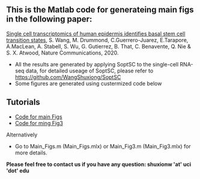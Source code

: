 ## This is the Matlab code for generateing main figs in the following paper:
[Single cell transcriptomics of human epidermis identifies basal stem cell transition states](https://www.nature.com/articles/s41467-020-18075-7),
S. Wang, M. Drummond, C.Guerrero-Juarez, E.Tarapore, A.MacLean, A. Stabell, S. Wu, G. Gutierrez, B. That, C. Benavente, Q. Nie & S. X. Atwood,
Nature Communications, 2020. 

* All the results are generated by applying SoptSC to the single-cell RNA-seq data, for detailed useage of SoptSC, please refer to
https://github.com/WangShuxiong/SoptSC
* Some figures are generated using custermized code below


## Tutorials
- [Code for main Figs](https://htmlpreview.github.io/?https://github.com/WangShuxiong/Human_Epi/blob/master/Main_Figs.html)
- [Code for ming Fig3](https://htmlpreview.github.io/?https://github.com/WangShuxiong/Human_Epi/blob/master/Main_Fig3.html)

Alternatively
- Go to Main_Figs.m (Main_Figs.mlx) or Main_Fig3.m (Main_Fig3.mlx) for more details.

**Please feel free to contact us if you have any question: shuxionw 'at' uci 'dot' edu**
